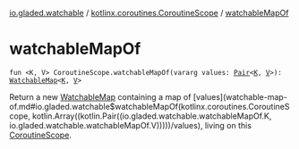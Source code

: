 [io.gladed.watchable](../index.md) / [kotlinx.coroutines.CoroutineScope](index.md) / [watchableMapOf](./watchable-map-of.md)

# watchableMapOf

`fun <K, V> CoroutineScope.watchableMapOf(vararg values: `[`Pair`](https://kotlinlang.org/api/latest/jvm/stdlib/kotlin/-pair/index.html)`<`[`K`](watchable-map-of.md#K)`, `[`V`](watchable-map-of.md#V)`>): `[`WatchableMap`](../-watchable-map/index.md)`<`[`K`](watchable-map-of.md#K)`, `[`V`](watchable-map-of.md#V)`>`

Return a new [WatchableMap](../-watchable-map/index.md) containing a map of [values](watchable-map-of.md#io.gladed.watchable$watchableMapOf(kotlinx.coroutines.CoroutineScope, kotlin.Array((kotlin.Pair((io.gladed.watchable.watchableMapOf.K, io.gladed.watchable.watchableMapOf.V)))))/values), living on this [CoroutineScope](#).

